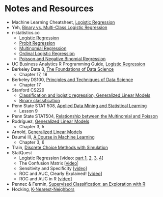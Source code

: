 # Notes and Resources

- Machine Learning Cheatsheet, [Logistic Regression](https://ml-cheatsheet.readthedocs.io/en/latest/logistic_regression.html#)
- Yeh, [Binary vs. Multi-Class Logistic Regression](https://chrisyeh96.github.io/2018/06/11/logistic-regression.html)
- r-statistics.co
    - [Logistic Regression](http://r-statistics.co/Logistic-Regression-With-R.html)
    - [Probit Regression](http://r-statistics.co/Probit-Regression-With-R.html)
    - [Multinomial Regression](http://r-statistics.co/Multinomial-Regression-With-R.html)
    - [Ordinal Logistic Regression](http://r-statistics.co/Ordinal-Logistic-Regression-With-R.html)
    - [Poisson and Negative Binomial Regression](http://r-statistics.co/Poisson-and-Negative-Binomial-Regression-With-R.html)
- UC Business Analytics R Programming Guide, [Logistic Regression](https://uc-r.github.io/logistic_regression)
- Berkeley Data 8, [The Foundations of Data Science](https://www.inferentialthinking.com/chapters/intro)
    - Chapter 17, 18
- Berkeley DS100, [Principles and Techniques of Data Science](https://www.textbook.ds100.org)
    - Chapter 17
- Stanford CS229
    - [Classification and logistic
regression, Generalized Linear Models](http://cs229.stanford.edu/notes/cs229-notes1.pdf)
    - [Binary classification](http://cs229.stanford.edu/extra-notes/loss-functions.pdf)
- Penn State STAT 508, [Applied Data Mining and Statistical Learning](https://newonlinecourses.science.psu.edu/stat508/)
    - Lesson 9
- Penn State STAT504, [Relationship between the Multinomial and Poisson](https://newonlinecourses.science.psu.edu/stat504/node/48/)
- Rodríguez, [Generalized Linear Models](https://data.princeton.edu/wws509/notes)
    - Chapter 3, 5
- Arnold, [Generalized Linear Models](https://jrnold.github.io/bayesian_notes/generalized-linear-models.html)
- Daumé III, [A Course in Machine Learning](http://ciml.info/)
    - Chapter 3, 6
- Train, [Discrete Choice Methods with Simulation](https://eml.berkeley.edu/books/choice2.html)
- StatQuest
    - Logistic Regression [video: [part 1](https://www.youtube.com/watch?v=yIYKR4sgzI8&feature=youtu.be), [2](https://www.youtube.com/watch?v=vN5cNN2-HWE&feature=youtu.be), [3](https://www.youtube.com/watch?v=BfKanl1aSG0&feature=youtu.be), [4](https://www.youtube.com/watch?v=xxFYro8QuXA&feature=youtu.be)]
    - The Confusion Matrix [[video](https://www.youtube.com/watch?v=Kdsp6soqA7o)]
    - Sensitivity and Specificity [[video](https://www.youtube.com/watch?v=sunUKFXMHGk)]
    - ROC and AUC, Clearly Explained! [[video](https://www.youtube.com/watch?v=xugjARegisk&feature=youtu.be)]
    - ROC and AUC in R [[video](https://www.youtube.com/watch?v=qcvAqAH60Yw&feature=youtu.be)]
-  Pennec & Fermin, [Supervised Classification: an Exploration with R](http://www.cmap.polytechnique.fr/~lepennec/R/Learning/Learning.html)
- Hocking, [K-Nearest-Neighbors](http://members.cbio.mines-paristech.fr/~thocking/animint-book/Ch00-preface.html)
